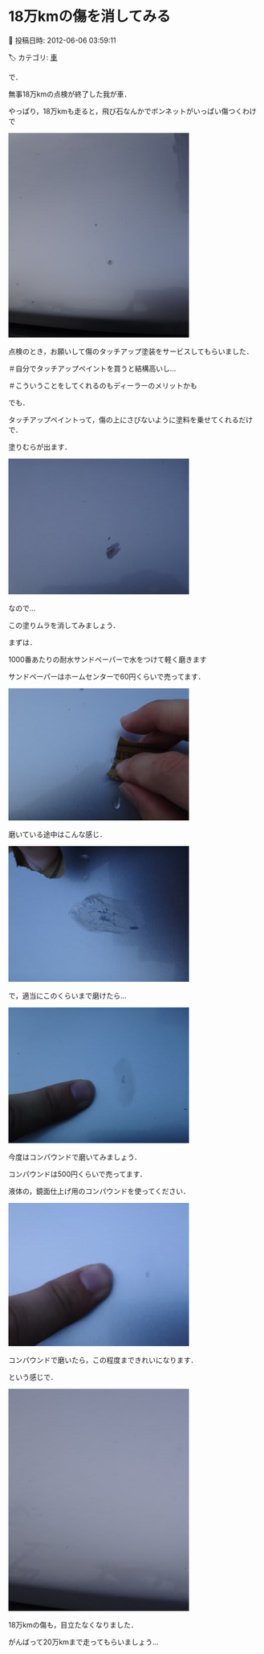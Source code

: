 # 18万kmの傷を消してみる

📅 投稿日時: 2012-06-06 03:59:11

🏷️ カテゴリ: [車](cba0e8330b3f2ded7c1addfacc75d4547.md)

で．





無事18万kmの点検が終了した我が車．





やっぱり，18万kmも走ると，飛び石なんかでボンネットがいっぱい傷つくわけで




![f71300fbfab38447e87a34b9895887c0.jpg](images/f71300fbfab38447e87a34b9895887c0.jpg)







点検のとき，お願いして傷のタッチアップ塗装をサービスしてもらいました．


＃自分でタッチアップペイントを買うと結構高いし…


＃こういうことをしてくれるのもディーラーのメリットかも





でも．


タッチアップペイントって，傷の上にさびないように塗料を乗せてくれるだけで．


塗りむらが出ます．




![c9922b8ab6cd528146a996bbf23b9843.jpg](images/c9922b8ab6cd528146a996bbf23b9843.jpg)







なので…


この塗りムラを消してみましょう．





まずは．


1000番あたりの耐水サンドペーパーで水をつけて軽く磨きます


サンドペーパーはホームセンターで60円くらいで売ってます．




![1c2b3a5c9dad7a33dc6126616cad587d.jpg](images/1c2b3a5c9dad7a33dc6126616cad587d.jpg)




磨いている途中はこんな感じ．




![7c3cf23669d1241644d672a528d24f6c.jpg](images/7c3cf23669d1241644d672a528d24f6c.jpg)







で，適当にこのくらいまで磨けたら…




![72fbdd3ab45bb1987f9d88f60dd0a2b5.jpg](images/72fbdd3ab45bb1987f9d88f60dd0a2b5.jpg)







今度はコンパウンドで磨いてみましょう．


コンパウンドは500円くらいで売ってます．


液体の，鏡面仕上げ用のコンパウンドを使ってください．




![f3e3003b2d37ba8fbf09c3efc91e73be.jpg](images/f3e3003b2d37ba8fbf09c3efc91e73be.jpg)




コンパウンドで磨いたら，この程度まできれいになります．





という感じで．




![a8b857577b9036b13ed9f63c343bc9e0.jpg](images/a8b857577b9036b13ed9f63c343bc9e0.jpg)




18万kmの傷も，目立たなくなりました．





がんばって20万kmまで走ってもらいましょう…

